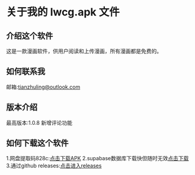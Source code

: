 # 关于我的 lwcg.apk 文件
## 介绍这个软件
这是一款漫画软件，供用户阅读和上传漫画，所有漫画都是免费的。
## 如何联系我
邮箱:tianzhuling@outlook.com
## 版本介绍
最高版本:1.0.8
新增评论功能
## 如何下载这个软件
1.网盘提取码828c:[点击下载APK](https://pan.baidu.com/s/1mRm5mrUS2pMVlOaEudwr7g 
)
2.supabase数据库下载快但随时无效[点击下载](https://ukufabnmpevhmonxjmfb.supabase.co/storage/v1/object/public/download//lwcg%20v1.0.8.apk)
3.通过github releases:[点击进入releases](https://github.com/tianzhuling/lwcg/releases)
